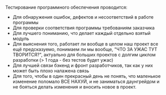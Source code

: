 
Тестирование программного обеспечения проводится:

- Для обнаружения ошибок, дефектов и несоответствий в работе программы
- Для проверки соответствия программы требованиям заказчика
- Для лучшего пониманию, что делает каждый отдельно взятый модуль
- Для выяснения того, работает ли вообще в целом наш проект все ещё предсказуемо, понимаем ли мы вообще, "ЧТО ЗА УЖАС ТУТ ТВОРИТСЯ?", актуально для больших проектов с долгим циклом разработки (> 1 года - без тестов будет ужас)
- Для лучшей связи бэкенд и фронт разработчиков, так как у них может быть плохо налажена связь
- Для того, чтобы в один прекрасный день не понять, что маленькое изменение поломало ВСЕ НАХУЙ, и не заниматься даунгрейдом и не бояться делать изменения и вносить новое в проект.